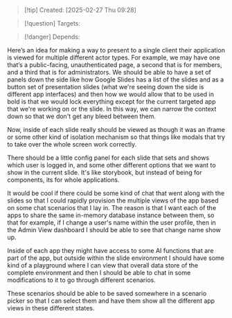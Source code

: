
>[!tip] Created: [2025-02-27 Thu 09:28]

>[!question] Targets: 

>[!danger] Depends: 

Here’s an idea for making a way to present to a single client their application is viewed for multiple different actor types. For example, we may have one that’s a public-facing, unauthenticated page, a second that is for members, and a third that is for administrators. We should be able to have a set of panels down the side like how Google Slides has a list of the slides and as a button set of presentation slides (what we're seeing down the side is different app interfaces) and then how we would allow that to be used in bold is that we would lock everything except for the current targeted app that we're working on or the slide. In this way, we can narrow the context down so that we don't get any bleed between them.

Now, inside of each slide really should be viewed as though it was an iframe or some other kind of isolation mechanism so that things like modals that try to take over the whole screen work correctly. 

There should be a little config panel for each slide that sets and shows which user is logged in, and some other different options that we want to show in the current slide.  It's like storybook, but instead of being for components, its for whole applications.

It would be cool if there could be some kind of chat that went along with the slides so that I could rapidly provision the multiple views of the app based on some chat scenarios that I lay in. The reason is that I want each of the apps to share the same in-memory database instance between them, so that for example, if I change a user's name within the user profile, then in the Admin View dashboard I should be able to see that change name show up.

Inside of each app they might have access to some AI functions that are part of the app, but outside within the slide environment I should have some kind of a playground where I can view that overall data store of the complete environment and then I should be able to chat in some modifications to it to go through different scenarios.

These scenarios should be able to be saved somewhere in a scenario picker so that I can select them and have them show all the different app views in these different states. 